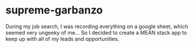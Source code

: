 # supreme-garbanzo
During my job search, I was recording everything on a google sheet, which seemed very ungeeky of me...  So I decided to create a MEAN stack app to keep up with all of my leads and opportunities.
